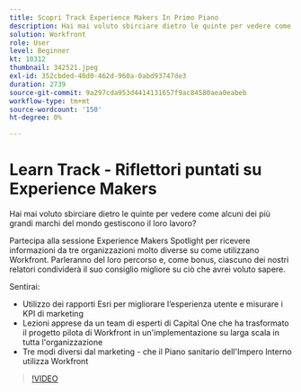 ```yaml
---
title: Scopri Track Experience Makers In Primo Piano
description: Hai mai voluto sbirciare dietro le quinte per vedere come alcuni dei più grandi marchi del mondo gestiscono il loro lavoro?
solution: Workfront
role: User
level: Beginner
kt: 10312
thumbnail: 342521.jpeg
exl-id: 352cbded-40d0-462d-960a-0abd93747de3
duration: 2739
source-git-commit: 9a297cda953d4414131657f9ac84580aea0eabeb
workflow-type: tm+mt
source-wordcount: '150'
ht-degree: 0%

---
```


# Learn Track - Riflettori puntati su Experience Makers

Hai mai voluto sbirciare dietro le quinte per vedere come alcuni dei più grandi marchi del mondo gestiscono il loro lavoro?

Partecipa alla sessione Experience Makers Spotlight per ricevere informazioni da tre organizzazioni molto diverse su come utilizzano Workfront. Parleranno del loro percorso e, come bonus, ciascuno dei nostri relatori condividerà il suo consiglio migliore su ciò che avrei voluto sapere.

Sentirai:

* Utilizzo dei rapporti Esri per migliorare l’esperienza utente e misurare i KPI di marketing
* Lezioni apprese da un team di esperti di Capital One che ha trasformato il progetto pilota di Workfront in un&#39;implementazione su larga scala in tutta l&#39;organizzazione
* Tre modi diversi dal marketing - che il Piano sanitario dell&#39;Impero Interno utilizza Workfront

>[!VIDEO](https://video.tv.adobe.com/v/342521/?quality=12&learn=on)
